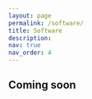 ```yaml
---
layout: page
permalink: /software/
title: Software
description: 
nav: true
nav_order: 4
---
```


<h2>Coming soon</h2>
